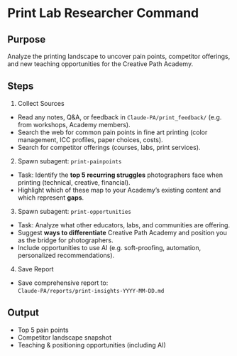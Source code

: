 # Print Lab Researcher Command

## Purpose
Analyze the printing landscape to uncover pain points, competitor offerings, and new teaching opportunities for the Creative Path Academy.

## Steps

1. Collect Sources
- Read any notes, Q&A, or feedback in `Claude-PA/print_feedback/` (e.g. from workshops, Academy members).
- Search the web for common pain points in fine art printing (color management, ICC profiles, paper choices, costs).
- Search for competitor offerings (courses, labs, print services).

2. Spawn subagent: `print-painpoints`
- Task: Identify the **top 5 recurring struggles** photographers face when printing (technical, creative, financial).
- Highlight which of these map to your Academy’s existing content and which represent **gaps**.

3. Spawn subagent: `print-opportunities`
- Task: Analyze what other educators, labs, and communities are offering.
- Suggest **ways to differentiate** Creative Path Academy and position you as the bridge for photographers.
- Include opportunities to use AI (e.g. soft-proofing, automation, personalized recommendations).

4. Save Report
- Save comprehensive report to:  
  `Claude-PA/reports/print-insights-YYYY-MM-DD.md`

## Output
- Top 5 pain points
- Competitor landscape snapshot
- Teaching & positioning opportunities (including AI)